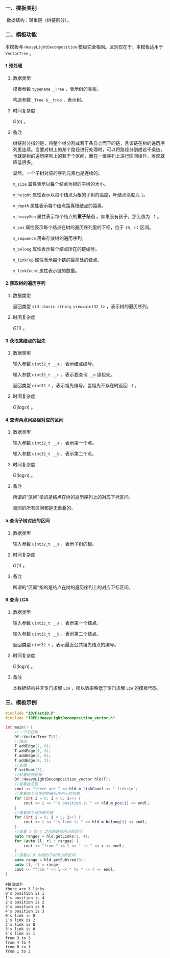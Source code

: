 ### 一、模板类别

​	数据结构：轻重链（树链剖分）。

### 二、模板功能

  本模板与 `HeavyLightDecomposition` 模板完全相同。区别仅在于，本模板适用于 `VectorTree` 。

#### 1.预处理

1. 数据类型

   模板参数 `typename _Tree` ，表示树的类型。

   构造参数 `_Tree &__tree`​ ，表示树。

2. 时间复杂度

   $O(n)$ 。
   
3. 备注

   树链剖分指的是，将整个树分割成若干条自上而下的链，且该链在树的遍历序列里连续。当要对树上的某个路径进行处理时，可以将路径分割成若干条链，也就是树的遍历序列上的若干个区间，而在一维序列上进行区间操作，难度就降低很多。

   显然，一个子树对应的序列元素也是连续的。

   `m_size` 属性表示以每个结点为根的子树的大小。

   `m_height` 属性表示以每个结点为根的子树的高度，叶结点高度为 `1`。

   `m_depth` 属性表示每个结点距离根结点的距离。

   `m_heavySon` 属性表示每个结点的**重子结点** 。如果没有孩子，那么值为 `-1` 。

   `m_pos` 属性表示每个结点在树的遍历序列里的下标，位于 `[0, n)` 区间。

   `m_sequence` 用来存放树的遍历序列。

   `m_belong` 属性表示每个结点所在的链编号。

   `m_linkTop` 属性表示每个链的最高处的结点。

   `m_linkCount` 属性表示链的数量。

#### 2.获取树的遍历序列

1. 数据类型

   返回类型 `std::basic_string_view<uint32_t>` ，表示树的遍历序列。

2. 时间复杂度

   $O(1)$ 。

#### 3.获取某结点的祖先

1. 数据类型

   输入参数 `uint32_t __a` ，表示结点编号。

   输入参数 `uint32_t __n` ，表示要查询 `__n` 级祖先。
   
   返回类型 `uint32_t` ，表示祖先编号。当祖先不存在时返回 `-1` 。

2. 时间复杂度

   $O(\log n)$ 。

#### 4.查询两点间路径对应的区间

1. 数据类型

   输入参数 `uint32_t __a` ，表示第一个点。

   输入参数 `uint32_t __b` ，表示第二个点。

2. 时间复杂度

   $O(\log n)$ 。

3. 备注

   所谓的“区间”指的是结点在树的遍历序列上的对应下标区间。

   返回的所有区间都是无重叠的。

#### 5.查询子树对应的区间

1. 数据类型

   输入参数 `uint32_t __a` ，表示子树的根。

2. 时间复杂度

   $O(1)$ 。

3. 备注

   所谓的“区间”指的是结点在树的遍历序列上的对应下标区间。

#### 6.查询 LCA

1. 数据类型

   输入参数 `uint32_t __a` ，表示第一个结点。

   输入参数 `uint32_t __b` ，表示第二个结点。

   返回类型 `uint32_t` ，表示最近公共祖先结点的编号。

2. 时间复杂度

   $O(\log n)$ 。
   
3. 备注

   本数据结构并非专门求解 `LCA` ，所以效率略低于专门求解 `LCA` 的模板代码。

### 三、模板示例

```c++
#include "IO/FastIO.h"
#include "TREE/HeavyLightDecomposition_vector.h"

int main() {
    //一个无权树
    OY::VectorTree T(5);
    //加边
    T.addEdge(2, 0);
    T.addEdge(1, 3);
    T.addEdge(4, 0);
    T.addEdge(0, 3);
    //定根
    T.setRoot(3);
    //轻重链预处理
    OY::HeavyLightDecomposition_vector hld(T);
    //查看链总数
    cout << "there are " << hld.m_linkCount << " links\n";
    //查看每个点在树的遍历序列上的位置
    for (int i = 0; i < 5; i++) {
        cout << i << "'s position is " << hld.m_pos[i] << endl;
    }
    //查看每个点所属的链
    for (int i = 0; i < 5; i++) {
        cout << i << "'s link is " << hld.m_belong[i] << endl;
    }
    //查看 1 和 4 之间的路径所占的区间
    auto ranges = hld.getLinks(1, 4);
    for (auto [l, r] : ranges) {
        cout << "from " << l << " to " << r << endl;
    }
    //查看以 0 为根的子树所占的区间
    auto range = hld.getSubtree(0);
    auto [l, r] = range;
    cout << "from " << l << " to " << r << endl;
}
```

```
#输出如下
there are 3 links
0's position is 1
1's position is 4
2's position is 2
3's position is 0
4's position is 3
0's link is 0
1's link is 2
2's link is 0
3's link is 0
4's link is 1
from 3 to 3
from 4 to 4
from 0 to 1
from 1 to 3

```

